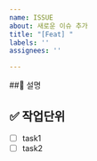 ```yaml
---
name: ISSUE
about: 새로운 이슈 추가
title: "[Feat] "
labels: ''
assignees: ''

---
```


##📄 설명

## ✅ 작업단위

- [ ] task1
- [ ] task2
